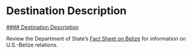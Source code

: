 # Destination Description

[#### Destination Description](javascript:void(0); "Destination Description")

Review the Department of State’s [Fact Sheet on Belize](https://www.state.gov/countries-areas/belize/) for information on U.S.-Belize relations.